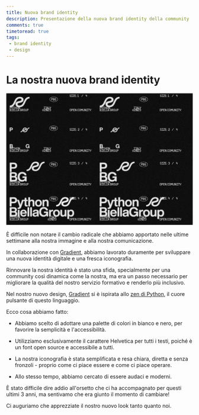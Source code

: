 ```yaml
---
title: Nuova brand identity
description: Presentazione della nuova brand identity della community
comments: true
timetoread: true
tags:
 - brand identity
 - design
---
```


# La nostra nuova brand identity

![Logo](../../static/images/blog/new_brand_identity.jpeg)

È difficile non notare il cambio radicale che abbiamo apportato nelle ultime settimane alla nostra immagine e alla nostra comunicazione.

In collaborazione con [Gradient](https://www.hypergradient.it/), abbiamo lavorato duramente per sviluppare una nuova identità digitale e una fresca iconografia.

Rinnovare la nostra identità è stato una sfida, specialmente per una community così dinamica come la nostra, ma era un passo necessario per migliorare la qualità del nostro servizio formativo e renderlo più inclusivo.

Nel nostro nuovo design, [Gradient](https://www.hypergradient.it/) si è ispirata allo [zen di Python](https://pythonitalia.github.io/python-abc/Pyllole/99_Zen.html), il cuore pulsante di questo linguaggio.

Ecco cosa abbiamo fatto:

* Abbiamo scelto di adottare una palette di colori in bianco e nero, per favorire la semplicità e l'accessibilità.

*  Utilizziamo esclusivamente il carattere Helvetica per tutti i testi, poiché è un font open source e accessibile a tutti.

* La nostra iconografia è stata semplificata e resa chiara, diretta e senza fronzoli - proprio come ci piace essere e come ci piace operare.

* Allo stesso tempo, abbiamo cercato di essere audaci e moderni.

È stato difficile dire addio all'orsetto che ci ha accompagnato per questi ultimi 3 anni, ma sentivamo che era giunto il momento di cambiare!

Ci auguriamo che apprezziate il nostro nuovo look tanto quanto noi.
